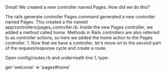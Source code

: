 Great! We created a new controller named Pages. How did we do this?

The rails generate controller Pages command generated a new controller named Pages. This created a file named app/controllers/pages_controller.rb.
Inside the new Pages controller, we added a method called home. Methods in Rails controllers are also referred to as controller actions, so here we added the home action to the Pages controller.
1.
Now that we have a controller, let's move on to the second part of the request/response cycle and create a route.

Open config/routes.rb and underneath line 1, type:

get 'welcome' => 'pages#home'